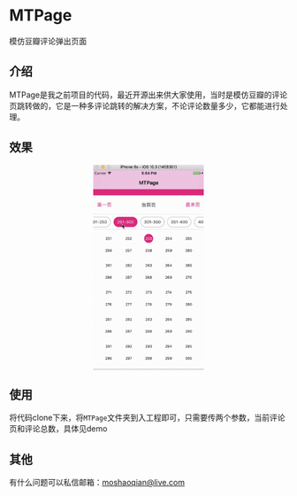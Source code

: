 # MTPage
模仿豆瓣评论弹出页面

## 介绍
MTPage是我之前项目的代码，最近开源出来供大家使用，当时是模仿豆瓣的评论页跳转做的，它是一种多评论跳转的解决方案，不论评论数量多少，它都能进行处理。

## 效果

<div  align="center">    
<img 
src="https://github.com/moshaoqian/MacDownPhoto/blob/master/Github%E4%BB%A3%E7%A0%81/MTPage/MTPage.gif?raw=true" alt="MTPage" width = "200" height = "auto" align=center 
/>
</div>

## 使用
将代码clone下来，将`MTPage`文件夹到入工程即可，只需要传两个参数，当前评论页和评论总数，具体见demo

## 其他

有什么问题可以私信邮箱：moshaoqian@live.com


